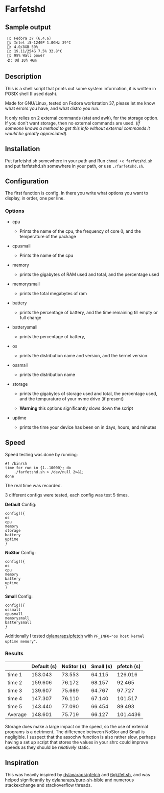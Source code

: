 # Farfetshd

## Sample output

``` 
 🐧: Fedora 37 (6.4.6)
 🧠: Intel i5-1240P 1.0GHz 39°C
 🐏: 4.0/8GB 50%
 💾: 19.11/254G 7.5% 32.8°C
 🔋: 99% Wall power
 ⌚: 0d 10h 46m
```

## Description

This is a shell script that prints out some system information, it is written in POSIX shell (I used dash).

Made for GNU/Linux, tested on Fedora workstation 37, please let me know what errors you have, and what distro you run.

It only relies on 2 external commands (stat and awk), for the storage option. If you don't want storage, then no external commands are used. (*If someone knows a method to get this info without external commands it would be greatly appreciated*).

## Installation

Put farfetshd.sh somewhere in your path and Run `chmod +x farfetshd.sh` and put farfetshd.sh somewhere in your path, or use `./farfetshd.sh`.

## Configuration 

The first function is config. In there you write what options you want to display, in order, one per line.

### Options

* cpu

    + Prints the name of the cpu, the frequency of core 0, and the temperature of the package

* cpusmall

    + Prints the name of the cpu

* memory

    + prints the gigabytes of RAM used and total, and the percentage used

* memorysmall

    + prints the total megabytes of ram

* battery

    + prints the percentage of battery, and the time remaining till empty or full charge

* batterysmall

    + prints the percentage of battery,

* os

    + prints the distribution name and version, and the kernel version

* ossmall

    + prints the distribution name

* storage

    + prints the gigabytes of storage used and total, the percentage used, and the tempurature of your nvme drive (if present)

    + **Warning** this options significantly slows down the script 

* uptime

    + prints the time your device has been on in days, hours, and minutes

## Speed

Speed testing was done by running:

``` 
#! /bin/sh
time for run in {1..10000}; do
    ./farfetshd.sh > /dev/null 2>&1;
done
```

The real time was recorded.

3 different configs were tested, each config was test 5 times.

**Default** Config:

``` 
config(){
os
cpu
memory
storage
battery
uptime
}
```

**NoStor** Config:

``` 
config(){
os
cpu
memory
battery
uptime
}
```

**Small** Config:

``` 
config(){
ossmall
cpusmall
memorysmall
batterysmall
}
```

Additionally I tested [dylanaraps/pfetch](https://github.com/dylanaraps/pfetch) with `PF_INFO="os host kernel uptime memory"`.

### Results

|         | Default (s) | NoStor (s) | Small (s) | pfetch (s) |
|---------|-------------|------------|-----------|------------|
| time 1  | 153.043     | 73.553     | 64.115    | 126.016    |
| time 2  | 159.606     | 76.172     | 68.157    | 92.465     |
| time 3  | 139.607     | 75.669     | 64.767    | 97.727     |
| time 4  | 147.307     | 76.110     | 67.140    | 101.517    |
| time 5  | 143.440     | 77.090     | 66.454    | 89.493     |
| Average | 148.601     | 75.719     | 66.127    | 101.4436   |

Storage does make a large impact on the speed, so the use of external programs is a detriment. The difference between NoStor and Small is negligible.
I suspect that the assochw function is also rather slow, perhaps having a set up script that stores the values in your shrc could improve speeds as they should be *relatively* static.

## Inspiration

This was heavily inspired by [dylanaraps/pfetch](https://github.com/dylanaraps/pfetch) and [6gk/fet.sh](https://github.com/6gk/fet.sh), and was helped significantly by [dylanaraps/pure-sh-bible](https://github.com/dylanaraps/pure-sh-bible) and numerous stackexchange and stackoverflow threads.
